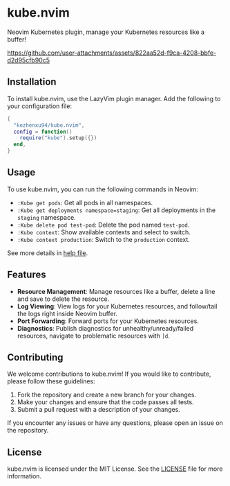 # kube.nvim

Neovim Kubernetes plugin, manage your Kubernetes resources like a buffer!

https://github.com/user-attachments/assets/822aa52d-f9ca-4208-bbfe-d2d95cfb90c5

## Installation

To install kube.nvim, use the LazyVim plugin manager. Add the following to your configuration file:

```lua
{
  "kezhenxu94/kube.nvim",
  config = function()
    require("kube").setup({})
  end,
}
```

## Usage

To use kube.nvim, you can run the following commands in Neovim:

- `:Kube get pods`: Get all pods in all namespaces.
- `:Kube get deployments namespace=staging`: Get all deployments in the `staging` namespace.
- `:Kube delete pod test-pod`: Delete the pod named `test-pod`.
- `:Kube context`: Show available contexts and select to switch.
- `:Kube context production`: Switch to the `production` context.

See more details in [help file](./doc/kube-nvim.txt).

## Features

- **Resource Management**: Manage resources like a buffer, delete a line and save to delete the resource.
- **Log Viewing**: View logs for your Kubernetes resources, and follow/tail the logs right inside Neovim buffer.
- **Port Forwarding**: Forward ports for your Kubernetes resources.
- **Diagnostics**: Publish diagnostics for unhealthy/unready/failed resources, navigate to problematic resources with `]d`.

## Contributing

We welcome contributions to kube.nvim! If you would like to contribute, please follow these guidelines:

1. Fork the repository and create a new branch for your changes.
2. Make your changes and ensure that the code passes all tests.
3. Submit a pull request with a description of your changes.

If you encounter any issues or have any questions, please open an issue on the repository.

## License

kube.nvim is licensed under the MIT License. See the [LICENSE](LICENSE) file for more information.
